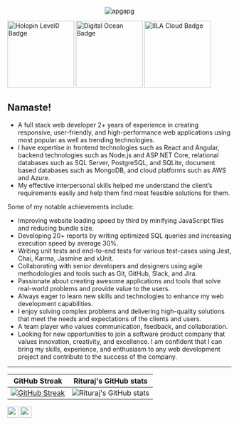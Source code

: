  <p align="center"> <img src="https://komarev.com/ghpvc/?username=rituraj00&label=Profile%20views&color=0e75b6&style=flat" alt="apgapg" /> </p>

<img width="150px" src="https://github.com/rituraj00/rituraj00/assets/77140528/b75d2c6b-87d0-4d03-90ca-0d03da9a9e16" alt="Holopin Level0 Badge" />

<img width="150px" src="https://github.com/rituraj00/rituraj00/assets/77140528/901ad902-9f3f-417a-8c98-5f02b277efdf" alt="Digital Ocean Badge" />

<img width="150px" src="https://github.com/rituraj00/rituraj00/assets/77140528/068a9cca-85ba-462f-870b-6b73b28b7762" alt="IILA Cloud Badge" />


## Namaste!

- A full stack web developer 2+ years of experience in creating responsive, user-friendly, and high-performance web applications using most popular as well as trending technologies. 
- I have expertise in frontend technologies such as React and Angular, backend technologies such as Node.js and ASP.NET Core, relational databases such as SQL Server, PostgreSQL, and SQLite, document based databases such as MongoDB, and cloud platforms such as AWS and Azure. 
- My effective interpersonal skills helped me understand the client’s requirements easily and help them find most feasible solutions for them. 

Some of my notable achievements include: 
 - Improving website loading speed by third by minifying JavaScript files and reducing bundle size.
 - Developing 20+ reports by writing optimized SQL queries and increasing execution speed by average 30%.
 - Writing unit tests and end-to-end tests for various test-cases using Jest, Chai, Karma, Jasmine and xUnit.
 - Collaborating with senior developers and designers using agile methodologies and tools such as Git, GitHub, Slack, and Jira.
 - Passionate about creating awesome applications and tools that solve real-world problems and provide value to the users. 
 - Always eager to learn new skills and technologies to enhance my web development capabilities. 
 - I enjoy solving complex problems and delivering high-quality solutions that meet the needs and expectations of the clients and users. 
 - A team player who values communication, feedback, and collaboration.
 - Looking for new opportunities to join a software product company that values innovation, creativity, and excellence. I am confident that I can bring my skills, experience, and enthusiasm to any web development project and contribute to the success of the company.

-----------

GitHub Streak             |  Rituraj's GitHub stats
:-------------------------:|:-------------------------:
 [![GitHub Streak](https://streak-stats.demolab.com?user=rituraj00&theme=github-dark-blue&date_format=M%20j%5B%2C%20Y%5D&mode=weekly)](https://git.io/streak-stats) | ![Rituraj's GitHub stats](https://github-readme-stats.vercel.app/api?username=rituraj00&count_private=true&theme=transparent)

 <p><a href="https://www.twitter.com/rajritu001"><img src="https://img.shields.io/badge/twitter-%231DA1F2.svg?&style=for-the-badge&logo=twitter&logoColor=white" height=25></a> <a href="https://www.linkedin.com/in/rituraj001/"><img src="https://img.shields.io/badge/linkedin-%230077B5.svg?&style=for-the-badge&logo=linkedin&logoColor=white" height=25></a> </p>



 


